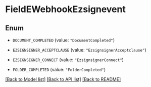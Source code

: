 # FieldEWebhookEzsignevent

## Enum


* `DOCUMENT_COMPLETED` (value: `"DocumentCompleted"`)

* `EZSIGNSIGNER_ACCEPTCLAUSE` (value: `"EzsignsignerAcceptclause"`)

* `EZSIGNSIGNER_CONNECT` (value: `"EzsignsignerConnect"`)

* `FOLDER_COMPLETED` (value: `"FolderCompleted"`)


[[Back to Model list]](../README.md#documentation-for-models) [[Back to API list]](../README.md#documentation-for-api-endpoints) [[Back to README]](../README.md)


